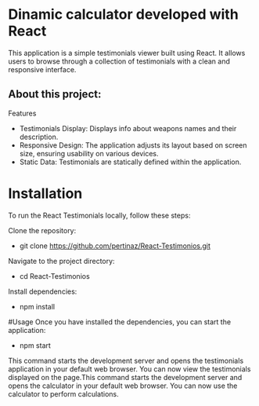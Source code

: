 # Dinamic calculator developed with React

This application is a simple testimonials viewer built using React. It allows users to browse through a collection of testimonials with a clean and responsive interface.

## About this project:
Features

- Testimonials Display: Displays info about weapons names and their description.
- Responsive Design: The application adjusts its layout based on screen size, ensuring usability on various devices.
- Static Data: Testimonials are statically defined within the application.

# Installation
To run the React Testimonials locally, follow these steps:

Clone the repository:
- git clone https://github.com/pertinaz/React-Testimonios.git

Navigate to the project directory:
- cd React-Testimonios

Install dependencies:
- npm install

  
#Usage
Once you have installed the dependencies, you can start the application:
- npm start

This command starts the development server and opens the testimonials application in your default web browser. You can now view the testimonials displayed on the page.This command starts the development server and opens the calculator in your default web browser. You can now use the calculator to perform calculations.
